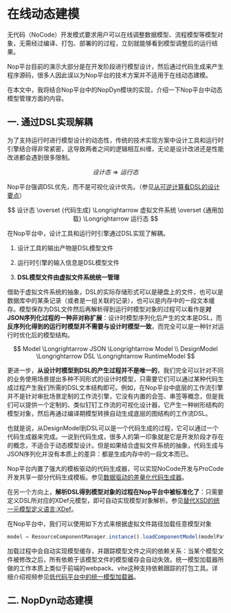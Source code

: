 # 在线动态建模

无代码（NoCode）开发模式要求用户可以在线调整数据模型、流程模型等模型对象，无需经过编译、打包、部署的的过程，立刻就能够看到模型调整后的运行结果。

Nop平台目前的演示大部分是在开发阶段进行模型设计，然后通过代码生成来产生程序源码，很多人因此误以为Nop平台的技术方案并不适用于在线动态建模。

在本文中，我将结合Nop平台中的NopDyn模块的实现，介绍一下Nop平台中动态模型管理方面的内容。



## 一. 通过DSL实现解耦

为了支持运行时进行模型设计的动态性，传统的技术实现方案中设计工具和运行时引擎结合得非常紧密，这导致两者之间的逻辑相互纠缠，无论是设计改进还是性能改进都会遇到很多限制。

$$
设计态 \Longrightarrow 运行态
$$

Nop平台强调DSL优先，而不是可视化设计优先。（参见[从可逆计算看DSL的设计要点](https://zhuanlan.zhihu.com/p/646144092)）

$$
设计态 \overset {代码生成} \Longrightarrow  虚拟文件系统 \overset {通用加载} \Longrightarrow 运行态
$$

在Nop平台中，设计工具和运行时引擎通过DSL实现了解耦。

1. 设计工具的输出产物是DSL模型文件

2. 运行时引擎的输入信息是DSL模型文件

3. **DSL模型文件由虚拟文件系统统一管理**

借助于虚拟文件系统的抽象，DSL的实际存储形式可以是硬盘上的文件，也可以是数据库中的某条记录（或者是一组关联的记录），也可以是内存中的一段文本缓存。模型保存为DSL文件然后再解析得到运行时模型对象的过程可以看作是**对JSON序列化过程的一种非对称扩展**：设计时模型序列化后产生的文本是DSL，而**反序列化得到的运行时模型并不需要与设计时模型一致**，而完全可以是一种针对运行时优化后的模型结构。

$$
Model \Longrightarrow  JSON  \Longrightarrow Model \\
DesignModel \Longrightarrow DSL \Longrightarrow RuntimeModel
$$

更进一步，**从设计时模型到DSL的产生过程并不是唯一的**，我们完全可以针对不同的业务使用场景提出多种不同形式的设计时模型，只需要它们可以通过某种代码生成过程产生我们所需的DSL文本结构即可。例如，在Nop平台中底层的工作流引擎并不是针对审批场景定制的工作流引擎，它没有内置的会签、串签等概念，但是我们可以提供一个定制的、类似钉钉工作流的可视化设计器，它产生一种树形结构的模型对象，然后再通过编译期模型转换自动生成底层的图结构的工作流DSL。

也就是说，从DesignModel到DSL可以是一个代码生成的过程，它可以通过一个代码生成器来完成。一说到代码生成，很多人的第一印象就是它是开发阶段才存在的概念，不适合于动态模型设计。但是如果结合虚拟文件系统的抽象，代码生成与JSON序列化并没有本质上的差异：都是生成内存中的一段文本而已。

Nop平台内置了强大的模板驱动的代码生成器，可以实现NoCode开发与ProCode开发共享一部分代码生成模板。参见[数据驱动的差量化代码生成器](https://zhuanlan.zhihu.com/p/540022264)。

在另一个方向上，**解析DSL得到模型对象的过程在Nop平台中被标准化了**：只需要定义DSL所对应的XDef元模型，即可自动实现模型对象解析。参见[替代XSD的统一元模型定义语言:XDef](https://zhuanlan.zhihu.com/p/652191061)。

在Nop平台中，我们可以使用如下方式来根据虚拟文件路径加载任意模型对象

```javascript
model = ResourceComponentManager.instance().loadComponentModel(modelPath)
```

加载过程中会自动实现模型缓存，并跟踪模型文件之间的依赖关系：当某个模型文件被修改之后，所有依赖于该模型文件的模型缓存会自动失效。统一模型加载器所做的工作本质上类似于前端的webpack、vite这种支持依赖跟踪的打包工具。详细介绍视频参见[低代码平台中的统一模型加载器](https://www.bilibili.com/video/BV1rH4y117hd/)。

## 二. NopDyn动态建模